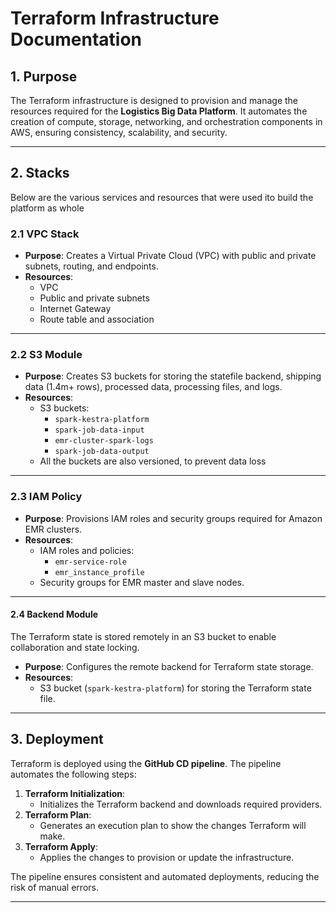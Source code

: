 # **Terraform Infrastructure Documentation**

## **1. Purpose**
The Terraform infrastructure is designed to provision and manage the resources required for the **Logistics Big Data Platform**. It automates the creation of compute, storage, networking, and orchestration components in AWS, ensuring consistency, scalability, and security.

---

## **2. Stacks**
Below are the various services and resources that were used ito build the platform as whole

### **2.1 VPC Stack**
- **Purpose**: Creates a Virtual Private Cloud (VPC) with public and private subnets, routing, and endpoints.
- **Resources**:
  - VPC
  - Public and private subnets
  - Internet Gateway
  - Route table and association

---

### **2.2 S3 Module**
- **Purpose**: Creates S3 buckets for storing the statefile backend, shipping data (1.4m+ rows), processed data, processing files, and logs.
- **Resources**:
  - S3 buckets:
    - `spark-kestra-platform`
    - `spark-job-data-input`
    - `emr-cluster-spark-logs`
    - `spark-job-data-output`
  - All the buckets are also versioned, to prevent data loss

---


### **2.3 IAM Policy**
- **Purpose**: Provisions IAM roles and security groups required for Amazon EMR clusters.
- **Resources**:
  - IAM roles and policies:
    - `emr-service-role`
    - `emr_instance_profile`
  - Security groups for EMR master and slave nodes.

---

#### **2.4 Backend Module**
The Terraform state is stored remotely in an S3 bucket to enable collaboration and state locking.
- **Purpose**: Configures the remote backend for Terraform state storage.
- **Resources**:
  - S3 bucket (`spark-kestra-platform`) for storing the Terraform state file.

---

## **3. Deployment**
Terraform is deployed using the **GitHub CD pipeline**. The pipeline automates the following steps:
1. **Terraform Initialization**:
   - Initializes the Terraform backend and downloads required providers.
2. **Terraform Plan**:
   - Generates an execution plan to show the changes Terraform will make.
3. **Terraform Apply**:
   - Applies the changes to provision or update the infrastructure.

The pipeline ensures consistent and automated deployments, reducing the risk of manual errors.

---
